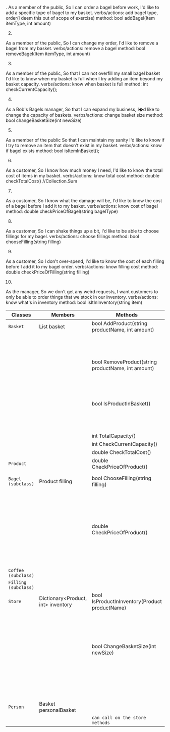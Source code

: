 ﻿.
As a member of the public,
So I can order a bagel before work,
I'd like to add a specific type of bagel to my basket.
verbs/actions: add bagel type, order(I deem this out of scope of exercise)
method: bool addBagel(Item itemType, int amount)

2.
As a member of the public,
So I can change my order,
I'd like to remove a bagel from my basket.
verbs/actions: remove a bagel
method: bool removeBagel(Item itemType, int amount)

3.
As a member of the public,
So that I can not overfill my small bagel basket
I'd like to know when my basket is full when I try adding an item beyond my basket capacity.
verbs/actions: know when basket is full
method: int checkCurrentCapacity();

4.
As a Bob's Bagels manager,
So that I can expand my business,
I�d like to change the capacity of baskets.
verbs/actions: change basket size
method: bool changeBasketSize(int newSize)

5.
As a member of the public
So that I can maintain my sanity
I'd like to know if I try to remove an item that doesn't exist in my basket.
verbs/actions: know if bagel exists
method: bool isItemInBasket();

6.
As a customer,
So I know how much money I need,
I'd like to know the total cost of items in my basket.
verbs/actions: know total cost
method: double checkTotalCost() //Collection.Sum

7.
As a customer,
So I know what the damage will be,
I'd like to know the cost of a bagel before I add it to my basket.
verbs/actions: know cost of bagel
method: double checkPriceOfBagel(string bagelType)

8.
As a customer,
So I can shake things up a bit,
I'd like to be able to choose fillings for my bagel.
verbs/actions: choose fillings
method: bool chooseFilling(string filling)

9.
As a customer,
So I don't over-spend,
I'd like to know the cost of each filling before I add it to my bagel order.
verbs/actions:  know filling cost
method: double checkPriceOfFilling(string filling)

10.
As the manager,
So we don't get any weird requests,
I want customers to only be able to order things that we stock in our inventory.
verbs/actions: know what's in inventory
method: bool isItInInventory(string item)



| Classes             | Members                             | Methods                                                | Scenario                                           | Outputs   |
|---------------------|-------------------------------------|--------------------------------------------------------|----------------------------------------------------|-----------|
| `Basket`	          | List<Product> basket                | bool AddProduct(string productName, int amount)        | If Product was added						          | true      |
|        	          |                                     |                                          			     | If Product was NOT added						      | false     |
| 	                  |                                     | bool RemoveProduct(string productName, int amount)	 | If Product was removed						      | true      |
|        	          |                                     |                                          			     | If Product was NOT removed						  | false     |
|        	          |                                     | bool IsProductInBasket()                   			 | If Product is in basket						      | true      |
|        	          |                                     |                                          			     | If Product is NOT in basket						  | false     |
|        	          |                                     | int TotalCapacity()                                    | 						                              | int       |
|        	          |                                     | int CheckCurrentCapacity()                             | 						                              | int       |
|                     |                                     | double CheckTotalCost()		                         | 						                              | double    |
| `Product`           |                                     | double CheckPriceOfProduct()                           | 						                              | double    |
| `Bagel (subclass)`  | Product filling                     | bool ChooseFilling(string filling)                     | Filling was was used as filling					  | true      |
|        	          |                                     |                                                        | Filling was was NOT used as filling		     	  | false     |
|       	          |                                     | double CheckPriceOfProduct()                           | Overload to calculate with filling                 | double    |
|       	          |                                     |                                                        | Overload to calculate with NO filling              | double    |
| `Coffee (subclass)` |                                     |                                                        |                              					  |           |
| `Filling (subclass)`|                                     |                                                        |                              					  |           |
| `Store`          	  | Dictionary<Product, int> inventory  | bool IsProductInInventory(Product productName)         | If Product is in inventory                         | true      |
|        	          |                                     |                                                        | If Product is NOT in inventory 		              | false     |
|                     |                                     | bool ChangeBasketSize(int newSize)			         | If basketSize was changed (isManager)			  | true      |
|        	          |                                     |                                          			     | If basketSize was NOT changed (!isManager)	      | false     |
| `Person`            |  Basket personalBasket              |                                   			         | 			                                          |           |
|                     |                                     | `can call on the store methods`			             | 			                                          |           |